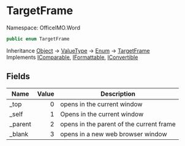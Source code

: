 # TargetFrame

Namespace: OfficeIMO.Word

```csharp
public enum TargetFrame
```

Inheritance [Object](https://docs.microsoft.com/en-us/dotnet/api/system.object) → [ValueType](https://docs.microsoft.com/en-us/dotnet/api/system.valuetype) → [Enum](https://docs.microsoft.com/en-us/dotnet/api/system.enum) → [TargetFrame](./officeimo.word.targetframe.md)<br>
Implements [IComparable](https://docs.microsoft.com/en-us/dotnet/api/system.icomparable), [IFormattable](https://docs.microsoft.com/en-us/dotnet/api/system.iformattable), [IConvertible](https://docs.microsoft.com/en-us/dotnet/api/system.iconvertible)

## Fields

| Name | Value | Description |
| --- | --: | --- |
| _top | 0 | opens in the current window |
| _self | 1 | Opens in the current window |
| _parent | 2 | opens in the parent of the current frame |
| _blank | 3 | opens in a new web browser window |
